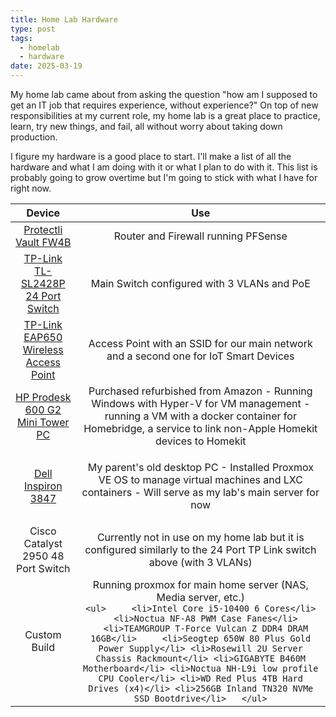 ```yaml
---
title: Home Lab Hardware
type: post
tags:
  - homelab
  - hardware
date: 2025-03-19
---
```

My home lab came about from asking the question "how am I supposed to get an IT job that requires experience, without experience?" On top of new responsibilities at my current role, my home lab is a great place to practice, learn, try new things, and fail, all without worry about taking down production.

I figure my hardware is a good place to start. I'll make a list of all the hardware and what I am doing with it or what I plan to do with it. This list is probably going to grow overtime but I'm going to stick with what I have for right now.

|                                                                                                                                                                                                                                                                                                          Device                                                                                                                                                                                                                                                                                                           |                                                                                                                                                                                                                                                    Use                                                                                                                                                                                                                                                     |
| :-----------------------------------------------------------------------------------------------------------------------------------------------------------------------------------------------------------------------------------------------------------------------------------------------------------------------------------------------------------------------------------------------------------------------------------------------------------------------------------------------------------------------------------------------------------------------------------------------------------------------: | :--------------------------------------------------------------------------------------------------------------------------------------------------------------------------------------------------------------------------------------------------------------------------------------------------------------------------------------------------------------------------------------------------------------------------------------------------------------------------------------------------------: |
|                                   [Protectli Vault FW4B](https://www.amazon.com/Firewall-Appliance-Gigabit-Celeron-AES-NI/dp/B07G9NHRGQ/ref=sr_1_3?crid=2Z6IWZ9998G6P&dib=eyJ2IjoiMSJ9.MZVlXYP9L2qF4Vl43RSsQE7tftTQUKEBQOySbEbOqp9ksCqSKb6vmqXHlV_MuQ1deUaTBmn7d_3gp2oPTNSAE9fGkw2uB2fdKn1_RtOr6x8rn1MhR0H_9sc6K7qEBU1_Img3YEIqQk6DYon063gE_tyf_SsD9kKsJnweSR_H1O_ucG8atLz6_rWkjN87vS6M_SyYQSSKs8KoBfuUk8By3hulO9W8DBal-8kOMF5qi2I.jBb4gKXCV8nXN9qTlrCboz9yc1lT0BIeCsw43WK_fJY&dib_tag=se&keywords=protectli+vault+fw4b&qid=1742949328&sprefix=protectli+vault+fw4b%2Caps%2C109&sr=8-3)                                   |                                                                                                                                                                                                                                    Router and Firewall running PFSense                                                                                                                                                                                                                                     |
| [TP-Link TL-SL2428P 24 Port Switch](https://www.amazon.com/TP-Link-TL-SL2428P-Ethernet-Integrated-Protection/dp/B08TQNZPSK/ref=sr_1_1?crid=2QBHSUX3TMQCW&dib=eyJ2IjoiMSJ9.U338Mydzpd7HgSWK7XQCBOiBvdiUFiq4H4yBm0mBbLm4eQFGac6KPPYiBQ_zJauOa17tjKjjV9TK9xHHsOmceLgUV-El_lHu4UVgqL_N-dbetPWcqTp4UqpkPGDPizD6ZSrLjfI2tMg4GkElMxWA6B49gzR38BkMNKklvaLAr0zJ-a0C6jhJraypbA4cOad41p3UJdr3UJp0mj9PMGaF5oXDjKSXXPP1hTfWFHqszcw.okNKYwtgCV9kTaypWFgHyUQ-xMrvD9bA_3o3B-TWyFM&dib_tag=se&keywords=TP-Link%2BTL-SL2428P%2B24%2BPort%2BSwitch&qid=1742949461&sprefix=tp-link%2Btl-sl2428p%2B24%2Bport%2Bswitch%2Caps%2C129&sr=8-1&th=1) |                                                                                                                                                                                                                                Main Switch configured with 3 VLANs and PoE                                                                                                                                                                                                                                 |
|         [TP-Link EAP650 Wireless Access Point](https://www.amazon.com/TP-Link-EAP650-Ultra-Slim-Wireless-Controller/dp/B0B12R9CYH/ref=sr_1_1?crid=3OAEQF7IDXE55&dib=eyJ2IjoiMSJ9.wll0_yRsV0hcbqWb_8Ob3zeozOP5XJOzgekBByXkg_Im5WgCaRaSBxbIHbSkevxFSp3sCDELIyCRqQRVTXqnEiHEiugdmefQ3hFkSYt2ag1EB8MgiPWTndZsAlnXidMHJNVr5pGYd9915SUcTFYQZ1ifymVKJw5tEIglWiDewkPXudIw1EW3F-Fq2iDxqDQvCm-f8TJ0MK3Qqm_pzkgSocCKZXIZaOGicTK_cRjZjfw.9tbg-ABCCom04qltcVGJGjIG9Lqzr8kTL24kI09o5VY&dib_tag=se&keywords=TP-Link+EAP650+Wireless+Access+Point&qid=1742949589&sprefix=tp-link+eap650+wireless+access+point%2Caps%2C148&sr=8-1)         |                                                                                                                                                                                                           Access Point with an SSID for our main network and a second one for IoT Smart Devices                                                                                                                                                                                                            |
|                          [HP Prodesk 600 G2 Mini Tower PC](https://www.amazon.com/HP-Prodesk-600-G2-Computer/dp/B082MPZ839/ref=sr_1_3?crid=8OAUUMGASLDX&dib=eyJ2IjoiMSJ9.TZASWNHJ8bGnKdMjxLsT7PkCKzGWLUbfzw3_laWQk2F1H1qQdjI9PFAyboP7lX9rGc15ITJbhZ_HPdzmsLwqtep00FbrAkvVqK6eqRxKhSnWJNRFdI39nbzgiKWPNcKrGIQAv8QI471O6t9J1IxGLcyFKpw-ewP97ZtD5JiawB_rGPGiKH9ji4YTNdTmU47cndEiz9vgxRBC9ACSsvqbLME6dx7JOcXQQYDMAZVL_9o.jnTCTGuyVZEX5qgSvVje_0S9k5reuyqdKv0wCqWKcBI&dib_tag=se&keywords=HP+Prodesk+600+G2+Mini+Tower+PC&qid=1742950178&sprefix=hp+prodesk+600+g2+mini+tower+pc%2Caps%2C133&sr=8-3)                           |                                                                                                                                                      Purchased refurbished from Amazon - Running Windows with Hyper-V for VM management - running a VM with a docker container for Homebridge, a service to link non-Apple Homekit devices to Homekit                                                                                                                                                      |
|                                     [Dell Inspiron 3847](https://www.amazon.com/Dell-Inspiron-i3847-1696BK-Desktop-Pentium/dp/B010DODKSQ/ref=sr_1_3?crid=2X8LV0SL7ZN1K&dib=eyJ2IjoiMSJ9.528zf6zcQTZAUs5m-LfeOyoaJlbeMEQVU5Nd4SiE6dmgIgKCsTLAxNjV23kKPMaA9bGMsjxNiprcCO8HRb-jpcZWtPxhU76M7_Aoo8szFWMC3P-oH9m0yQiVKLipali57-duM-t1YU5egwAsHobovmXPA9iNsyi1W3T2ujJAWDo4yeCQDKhK8PPySvIPs4qlBWMuxPxgGGvtL2NdOQHjefdlXNzjt21a-pYWX2v0O4Y.eHG-TYG-9NO75wiaBFrrTBjvTX4NUg1kgZjaHw2aA-8&dib_tag=se&keywords=Dell+Inspiron+3847&qid=1742950256&sprefix=dell+inspiron+3847%2Caps%2C180&sr=8-3)                                      |                                                                                                                                                                             <p>My parent's old desktop PC - Installed Proxmox VE OS to manage virtual machines and LXC containers - Will serve as my lab's main server for now                                                                                                                                                                             |
|                                                                                                                                                                                                                                                                                            Cisco Catalyst 2950 48 Port Switch                                                                                                                                                                                                                                                                                             |                                                                                                                                                                                           Currently not in use on my home lab but it is configured similarly to the 24 Port TP Link switch above (with 3 VLANs)                                                                                                                                                                                            |
|                                                                                                                                                                                                                                                                                                       Custom Build                                                                                                                                                                                                                                                                                                        | Running proxmox for main home server (NAS, Media server, etc.)<br>`<ul>     <li>Intel Core i5-10400 6 Cores</li>     <li>Noctua NF-A8 PWM Case Fanes</li>     <li>TEAMGROUP T-Force Vulcan Z DDR4 DRAM 16GB</li>     <li>Seogtep 650W 80 Plus Gold Power Supply</li> <li>Rosewill 2U Server Chassis Rackmount</li> <li>GIGABYTE B460M Motherboard</li> <li>Noctua NH-L9i low profile CPU Cooler</li> <li>WD Red Plus 4TB Hard Drives (x4)</li> <li>256GB Inland TN320 NVMe SSD Bootdrive</li>   </ul>`<br> |
